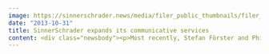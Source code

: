 ```yaml
---
image: https://sinnerschrader.news/media/filer_public_thumbnails/filer_public/d5/ac/d5acb537-d9e2-4a3d-afea-8f0eed8201ff/varfoldersdjk8pxf42x64d8fxslz8jcc8fc0000gnttmpbr3no4__480x288_q85_crop_subsampling-2_upscale.jpg
date: "2013-10-31"
title: SinnerSchrader expands its communicative services
content: <div class="newsbody"><p>Most recently, Stefan Förster and Philipp Kafkoulas spent seven years working for Hamburg advertising agency thjnk (formerly kempertrautmann) for brands like Audi, Axel Springer Verlag, Gaggenau, hagebaumarkt, Haribo, Henkel and Vaillant as well as for the digital social business project dotHIV. Stefan Förster and Philipp Kafkoulas have received multiple national and international awards for their work.</p><p>"Thanks to their many years' experience working with major brands, Stefan and Philipp are an outstanding complement to what SinnerSchrader's clients have come to expect as regards communication&#58; useful solutions, creative excellence and cross-platform storytelling", said Managing Director Strategy Nils Wollny, commenting on the new team members. The trio Förster, Kafkoulas and Wollny are already familiar with one another, having collaborated in their former positions. Wollny joined SinnerSchrader this May.</p><p>In the course of the new signing of the two creative directors, SinnerSchrader will be integrating the team of communications specialists surrounding consulting manager Claus Jacobsen, who previously collaborated as Haasenstein, into the Hamburg headquarters. "The successful work for clients such as TUIfly.com, ŠKODA or Dole has shown us that our user-centric approach spanning platforms, digital services and communication generates genuine added value for our clients. We aim to further enhance our expertise in this field", explains CEO Matthias Schrader.</p><p>Timm Hanebeck, Head of Creation at Haasenstein, will be leaving the company at the end of the year at his own request in order to dedicate himself to a new challenge. "We would like to thank Timm very much for his enthusiastic hard work and three great start-up years. We are sorry to see him go", added Matthias Schrader.</p><p><strong>Download</strong><br/><a href="http&#58;//www.sinnerschrader.com/wp-content/uploads/2013/10/vlnr-Philipp-Kafkoulas-Stefan-Foerster.jpg">High-res photo</a> (JPG, 2.8 MB - l. to r.&#58; Stefan Förster, Philipp Kafkoulas)</p><p><a class="news-backlink" href="/en/"><svg class="svg-ico svg-ico--arrow-left"><use xlink&#58;href="#arrow-down"></use></svg>Back to the overview</a></p></div>
---
```


